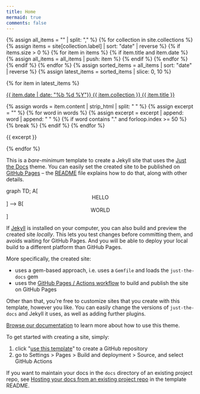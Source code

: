 ```yaml
---
title: Home
mermaid: true
comments: false
---
```


{% assign all_items = "" | split: "," %}
{% for collection in site.collections %}
    {% assign items = site[collection.label] | sort: "date" | reverse %}
    {% if items.size > 0 %}
        {% for item in items %}
            {% if item.title and item.date %}
                {% assign all_items = all_items | push: item %}
            {% endif %}
        {% endfor %}
    {% endif %}
{% endfor %}
{% assign sorted_items = all_items | sort: "date" | reverse %}
{% assign latest_items = sorted_items | slice: 0, 10 %}

<div class="latest-items">
    {% for item in latest_items %}
        <div class="entry">
            <p><a href="{{ item.url }}">{{ item.date | date: "%b %d %Y"}}    {{ item.collection }} {{ item.title }}</a>
</p>
            
{% assign words = item.content | strip_html | split: " " %}
{% assign excerpt = "" %}
{% for word in words %}
    {% assign excerpt = excerpt | append: word | append: " " %}
    {% if word contains "." and forloop.index >= 50 %}
        {% break %}
    {% endif %}
{% endfor %}
<p>{{ excerpt }}</p>

</div>
{% endfor %}
</div>



This is a *bare-minimum* template to create a Jekyll site that uses the [Just the Docs] theme. You can easily set the created site to be published on [GitHub Pages] – the [README] file explains how to do that, along with other details.

<div class="language-mermaid">
graph TD;
    A[<div style="text-align:center;">HELLO</div>] --> B[<div style="text-align:center;">WORLD</div>]
</div>


If [Jekyll] is installed on your computer, you can also build and preview the created site *locally*. This lets you test changes before committing them, and avoids waiting for GitHub Pages. And you will be able to deploy your local build to a different platform than GitHub Pages.

More specifically, the created site:

- uses a gem-based approach, i.e. uses a `Gemfile` and loads the `just-the-docs` gem
- uses the [GitHub Pages / Actions workflow] to build and publish the site on GitHub Pages

Other than that, you're free to customize sites that you create with this template, however you like. You can easily change the versions of `just-the-docs` and Jekyll it uses, as well as adding further plugins.

[Browse our documentation][Just the Docs] to learn more about how to use this theme.

To get started with creating a site, simply:

1. click "[use this template]" to create a GitHub repository
2. go to Settings > Pages > Build and deployment > Source, and select GitHub Actions

If you want to maintain your docs in the `docs` directory of an existing project repo, see [Hosting your docs from an existing project repo](https://github.com/just-the-docs/just-the-docs-template/blob/main/README.md#hosting-your-docs-from-an-existing-project-repo) in the template README.

[Just the Docs]: https://just-the-docs.github.io/just-the-docs/
[GitHub Pages]: https://docs.github.com/en/pages
[README]: https://github.com/just-the-docs/just-the-docs-template/blob/main/README.md
[Jekyll]: https://jekyllrb.com
[GitHub Pages / Actions workflow]: https://github.blog/changelog/2022-07-27-github-pages-custom-github-actions-workflows-beta/
[use this template]: https://github.com/just-the-docs/just-the-docs-template/generate

